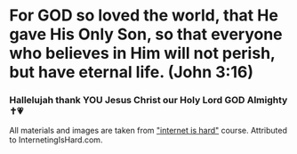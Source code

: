 # For GOD so loved the world, that He gave His Only Son, so that everyone who believes in Him will not perish, but have eternal life. (John 3:16)
### Hallelujah thank YOU Jesus Christ our Holy Lord GOD Almighty ✝️💗 

All materials and images are taken from ["internet is hard"](https://internetingishard.netlify.app/) course. Attributed to InternetingIsHard.com.
